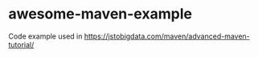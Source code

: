 # awesome-maven-example
Code example used in https://jstobigdata.com/maven/advanced-maven-tutorial/
